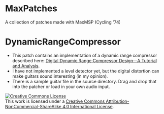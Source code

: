 # MaxPatches
A collection of patches made with MaxMSP (Cycling '74)

# DynamicRangeCompressor

+ This patch contains an implementation of a dynamic range compressor described here: [Digital Dynamic Range Compressor Design—A Tutorial and Analysis](https://www.eecs.qmul.ac.uk/~josh/documents/2012/GiannoulisMassbergReiss-dynamicrangecompression-JAES2012.pdf).
+ I have not implemented a level detector yet, but the digital distortion can make guitars sound interesting (in my opinion).
+ There is a sample guitar file in the source directory. Drag and drop that into the patcher or load in your own audio input.

<a rel="license" href="http://creativecommons.org/licenses/by-nc-sa/4.0/"><img alt="Creative Commons License" style="border-width:0" src="https://i.creativecommons.org/l/by-nc-sa/4.0/88x31.png" /></a><br />This work is licensed under a <a rel="license" href="http://creativecommons.org/licenses/by-nc-sa/4.0/">Creative Commons Attribution-NonCommercial-ShareAlike 4.0 International License</a>.
